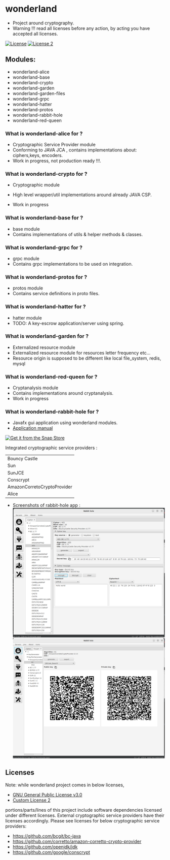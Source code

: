 # wonderland

- Project around cryptography.
- Warning !!! read all licenses before any action, by acting you have accepted all licenses.

[![License](https://img.shields.io/github/license/gentjankolicaj/wonderland)](https://github.com/gentjankolicaj/wonderland/blob/master/LICENSE)
[![License 2](https://img.shields.io/badge/Custom_License-blue)](https://github.com/gentjankolicaj/wonderland/blob/master/LICENSE_2)

## Modules:

- wonderland-alice
- wonderland-base
- wonderland-crypto
- wonderland-garden
- wonderland-garden-files
- wonderland-grpc
- wonderland-hatter
- wonderland-protos
- wonderland-rabbit-hole
- wonderland-red-queen

### What is wonderland-alice for ?

* Cryptographic Service Provider module
* Conforming to JAVA JCA , contains implementations about: ciphers,keys, encoders.
* Work in progress, not production ready !!!.

### What is wonderland-crypto for ?

- Cryptographic module

* High level wrapper/util implementations around already JAVA CSP.

- Work in progress

### What is wonderland-base for ?

- base module
- Contains implementations of utils & helper methods & classes.

### What is wonderland-grpc for ?

- grpc module
- Contains grpc implementations to be used on integration.

### What is wonderland-protos for ?

- protos module
- Contains service definitions in proto files.

### What is wonderland-hatter for ?

- hatter module
- TODO: A key-escrow application/server using spring.

### What is wonderland-garden for ?

- Externalized resource module
- Externalized resource module for resources letter frequency etc...
- Resource origin is supposed to be different like local file_system, redis, mysql

### What is wonderland-red-queen for ?

- Cryptanalysis module
- Contains implementations around cryptanalysis.
- Work in progress

### What is wonderland-rabbit-hole for ?

- Javafx gui application using wonderland modules.
- [Application manual](/docs/rh_manual.md)

[![Get it from the Snap Store](https://snapcraft.io/static/images/badges/en/snap-store-black.svg)](https://snapcraft.io/rabbit-hole)

<table>
<thead>Integrated cryptographic service providers :</thead>
<tr><td>Bouncy Castle</td></tr>
<tr><td>Sun</td></tr>
<tr><td>SunJCE</td></tr>
<tr><td>Conscrypt</td></tr>
<tr><td>AmazonCorretoCryptoProvider</td></tr>
<tr><td>Alice</td></tr>
</table>

- Screenshots of rabbit-hole app :
  ![](docs/img/cipher_0.png)
  <br>
  ![](docs/img/keygen_1.png)

## Licenses

Note: while wonderland project comes in below licenses,

- [GNU General Public License v3.0](https://github.com/gentjankolicaj/wonderland/blob/master/LICENSE)
- [Custom License 2](https://github.com/gentjankolicaj/wonderland/blob/master/LICENSE_2)

portions/parts/lines of this project include software dependencies licensed under different
licenses.
External cryptographic service providers have their licenses accordingly.
Please see licenses for below cryptographic service providers:

- https://github.com/bcgit/bc-java
- https://github.com/corretto/amazon-corretto-crypto-provider
- https://github.com/openjdk/jdk
- https://github.com/google/conscrypt